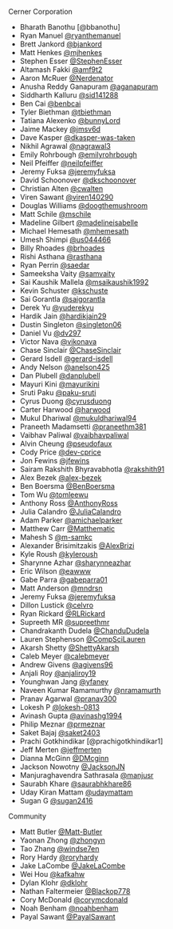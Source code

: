Cerner Corporation
- Bharath Banothu [@bbanothu]
- Ryan Manuel [@ryanthemanuel]
- Brett Jankord [@bjankord]
- Matt Henkes [@mjhenkes]
- Stephen Esser [@StephenEsser]
- Altamash Fakki [@amf9t2]
- Aaron McRuer [@Nerdenator]
- Anusha Reddy Ganapuram [@aganapuram]
- Siddharth Kalluru [@sid141288]
- Ben Cai [@benbcai]
- Tyler Biethman [@tbiethman]
- Tatiana Alexenko [@bunnyLord]
- Jaime Mackey [@jmsv6d]
- Dave Kasper [@dkasper-was-taken]
- Nikhil Agrawal [@nagrawal3]
- Emily Rohrbough [@emilyrohrbough]
- Neil Pfeiffer [@neilpfeiffer]
- Jeremy Fuksa [@jeremyfuksa]
- David Schoonover [@dkschoonover]
- Christian Alten [@cwalten]
- Viren Sawant [@viren140290]
- Douglas Williams [@doogthemushroom]
- Matt Schile [@mschile]
- Madeline Gilbert [@madelineisabelle]
- Michael Hemesath [@mhemesath]
- Umesh Shimpi [@us044466]
- Billy Rhoades [@brhoades]
- Rishi Asthana [@rasthana]
- Ryan Perrin [@saedar]
- Sameeksha Vaity [@samvaity]
- Sai Kaushik Mallela [@msaikaushik1992]
- Kevin Schuster [@kschuste]
- Sai Gorantla [@saigorantla]
- Derek Yu [@yuderekyu]
- Hardik Jain [@hardikjain29]
- Dustin Singleton [@singleton06]
- Daniel Vu [@dv297]
- Victor Nava [@vikonava]
- Chase Sinclair [@ChaseSinclair]
- Gerard Isdell [@gerard-isdell]
- Andy Nelson [@anelson425]
- Dan Plubell [@danplubell]
- Mayuri Kini [@mayurikini]
- Sruti Paku [@paku-sruti]
- Cyrus Duong [@cyrusduong]
- Carter Harwood [@harwood]
- Mukul Dhariwal [@mukuldhariwal94]
- Praneeth Madamsetti [@praneethm381]
- Vaibhav Paliwal [@vaibhavpaliwal]
- Alvin Cheung [@pseudofaux]
- Cody Price [@dev-cprice]
- Jon Fewins [@jfewins]
- Sairam Rakshith Bhyravabhotla [@rakshith91]
- Alex Bezek [@alex-bezek]
- Ben Boersma [@BenBoersma]
- Tom Wu [@tomleewu]
- Anthony Ross [@AnthonyRoss]
- Julia Calandro [@JuliaCalandro]
- Adam Parker [@amichaelparker]
- Matthew Carr [@Matthematic]
- Mahesh S [@m-samkc]
- Alexander Brisimitzakis [@AlexBrizi]
- Kyle Roush [@kyleroush]
- Sharynne Azhar [@sharynneazhar]
- Eric Wilson [@eawww]
- Gabe Parra [@gabeparra01]
- Matt Anderson [@mndrsn]
- Jeremy Fuksa [@jeremyfuksa]
- Dillon Lustick [@celvro]
- Ryan Rickard [@RLRickard]
- Supreeth MR [@supreethmr]
- Chandrakanth Dudela [@ChanduDudela]
- Lauren Stephenson [@CompSciLauren]
- Akarsh Shetty [@ShettyAkarsh]
- Caleb Meyer [@calebmeyer]
- Andrew Givens [@agivens96]
- Anjali Roy [@anjaliroy19]
- Younghwan Jang [@yfaney]
- Naveen Kumar Ramamurthy [@nramamurth]
- Pranav Agarwal [@pranav300]
- Lokesh P [@lokesh-0813]
- Avinash Gupta [@avinashg1994]
- Philip Meznar [@prmeznar]
- Saket Bajaj [@saket2403]
- Prachi Gotkhindikar [@prachigotkhindikar1]
- Jeff Merten [@jeffmerten]
- Dianna McGinn [@DMcginn]
- Jackson Nowotny [@JacksonJN]
- Manjuraghavendra Sathrasala [@manjusr]
- Saurabh Khare [@saurabhkhare86]
- Uday Kiran Mattam [@udaymattam]
- Sugan G [@sugan2416]

Community

- Matt Butler [@Matt-Butler]
- Yaonan Zhong [@zhongyn]
- Tao Zhang [@windse7en]
- Rory Hardy [@roryhardy]
- Jake LaCombe [@JakeLaCombe]
- Wei Hou [@kafkahw]
- Dylan Klohr [@dklohr]
- Nathan Faltermeier [@Blackop778]
- Cory McDonald [@corymcdonald]
- Noah Benham [@noahbenham]
- Payal Sawant [@PayalSawant]

[@ryanthemanuel]: https://github.com/ryanthemanuel
[@Matt-Butler]: https://github.com/Matt-Butler
[@bjankord]: https://github.com/bjankord
[@mjhenkes]: https://github.com/mjhenkes
[@StephenEsser]: https://github.com/StephenEsser
[@zhongyn]: https://github.com/zhongyn
[@amf9t2]: https://github.com/amf9t2
[@windse7en]: https://github.com/windse7en
[@Nerdenator]: https://github.com/Nerdenator
[@aganapuram]: https://github.com/aganapuram
[@sid141288]: https://github.com/sid141288
[@benbcai]: https://github.com/benbcai
[@tbiethman]: https://github.com/tbiethman
[@bunnyLord]: https://github.com/bunnyLord
[@jmsv6d]: https://github.com/jmsv6d
[@dkasper-was-taken]: https://github.com/dkasper-was-taken
[@nagrawal3]: https://github.com/nagrawal3
[@emilyrohrbough]: https://github.com/emilyrohrbough
[@roryhardy]: https://github.com/roryhardy
[@JakeLaCombe]: https://github.com/JakeLaCombe
[@neilpfeiffer]: https://github.com/neilpfeiffer
[@dkschoonover]: https://github.com/dkschoonover
[@cwalten]: https://github.com/cwalten
[@viren140290]: https://github.com/viren140290
[@doogthemushroom]: https://github.com/doogthemushroom
[@mschile]: https://github.com/mschile
[@madelineisabelle]: https://github.com/madelineisabelle
[@mhemesath]: https://github.com/mhemesath
[@us044466]: https://github.com/us044466
[@brhoades]: https://github.com/brhoades
[@rasthana]: https://github.com/rasthana
[@kafkahw]: https://github.com/kafkahw
[@saedar]: https://github.com/saedar
[@samvaity]: https://github.com/samvaity
[@msaikaushik1992]: https://github.com/msaikaushik1992
[@kschuste]: https://github.com/kschuste
[@saigorantla]: https://github.com/saigorantla
[@yuderekyu]: https://github.com/yuderekyu
[@hardikjain29]: https://github.com/hardikjain29
[@singleton06]: https://github.com/Singleton06
[@dklohr]: https://github.com/dklohr
[@dv297]: https://github.com/dv297
[@vikonava]: https://github.com/vikonava
[@ChaseSinclair]: https://github.com/ChaseSinclair
[@gerard-isdell]: https://github.com/gerard-isdell
[@noahbenham]: https://github.com/noahbenham
[@anelson425]: https://github.com/anelson425
[@danplubell]: https://github.com/danplubell
[@mayurikini]: https://github.com/mayurikini
[@paku-sruti]: https://github.com/paku-sruti
[@cyrusduong]: https://github.com/cyrusduong
[@paku-sruti]: https://github.com/paku-sruti
[@Blackop778]: https://github.com/Blackop778
[@harwood]: https://github.com/harwood
[@mukuldhariwal94]: https://github.com/mukuldhariwal94
[@praneethm381]: https://github.com/praneethm381
[@vaibhavpaliwal]: https://github.com/vaibhavpaliwal
[@pseudofaux]: https://github.com/pseudofaux
[@dev-cprice]: https://github.com/dev-cprice
[@jfewins]: http://github.com/jfewins
[@rakshith91]: http://github.com/rakshith91
[@alex-bezek]: https://github.com/alex-bezek
[@BenBoersma]: https://github.com/BenBoersma
[@tomleewu]: https:/github.com/tomleewu
[@CoryMcDonald]: https://github.com/CoryMcDonald
[@AnthonyRoss]: https://github.com/AnthonyRoss
[@JuliaCalandro]: https://github.com/JuliaCalandro
[@amichaelparker]: https://github.com/amichaelparker
[@Matthematic]: https://github.com/Matthematic
[@m-samkc]: https://github.com/m-samkc
[@AlexBrizi]: https://github.com/AlexBrizi
[@kyleroush]: https://github.com/kyleroush
[@sharynneazhar]: https://github.com/sharynneazhar
[@eawww]: https://github.com/eawww
[@gabeparra01]: https://github.com/gabeparra01
[@mndrsn]: https://github.com/mndrsn
[@jeremyfuksa]: https://github.com/jeremyfuksa
[@celvro]: https://github.com/celvro
[@RLRickard]: https://github.com/RLRickard
[@supreethmr]: https://github.com/supreethmr
[@ChanduDudela]: https://github.com/ChanduDudela
[@CompSciLauren]: https://github.com/CompSciLauren
[@ShettyAkarsh]: https://github.com/ShettyAkarsh
[@calebmeyer]: https://github.com/calebmeyer
[@agivens96]: https://github.com/agivens96
[@anjaliroy19]: https://github.com/anjaliroy19
[@yfaney]: http://github.com/yfaney
[@nramamurth]: https://github.com/nramamurth
[@PayalSawant]: https://github.com/PayalSawant
[@pranav300]: https://github.com/pranav300
[@lokesh-0813]: https://github.com/lokesh-0813
[@avinashg1994]: https://github.com/avinashg1994
[@prmeznar]: https://github.com/prmeznar
[@saket2403]:https://github.com/saket2403
[@vobango]:https://github.com/vobango
[@jeffmerten]: https://github.com/jeffmerten
[@DMcginn]: https://github.com/DMcginn
[@JacksonJN]: https://github.com/JacksonJN
[@manjusr]: https://github.com/manjusr
[@saurabhkhare86]: https://github.com/SaurabhKhare86
[@udaymattam]: https://github.com/udaymattam
[@sugan2416]: https://github.com/sugan2416
